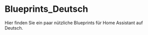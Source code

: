 # Blueprints_Deutsch
Hier finden Sie ein paar nützliche Blueprints für Home Assistant auf Deutsch. 
